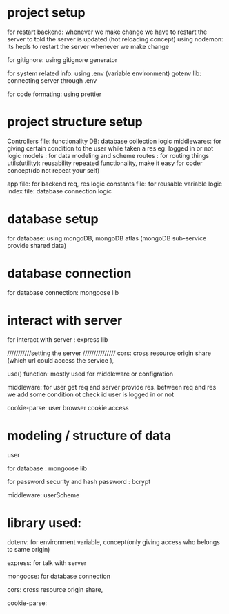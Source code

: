 # project setup

for restart backend: whenever we make change we have to restart the server to told the server is updated (hot reloading concept)
using nodemon: its hepls to restart the server whenever we make change

for gitignore: using gitignore generator

for system related info: using .env (variable environment) gotenv lib: connecting server through .env

for code formating: using prettier

# project structure setup

Controllers file: functionality
DB: database collection logic
middlewares: for giving certain condition to the user while taken a res eg: logged in or not logic
models : for data modeling and scheme
routes : for routing things
utils(utility): reusability repeated functionality, make it easy for coder concept(do not repeat your self)

app file: for backend req, res logic
constants file: for reusable variable logic
index file: database connection logic

# database setup

for database: using mongoDB, mongoDB atlas (mongoDB sub-service provide shared data)

# database connection

for database connection: mongoose lib

# interact with server

for interact with server : express lib

///////////setting the server ///////////////
cors: cross resource origin share (which url could access the service ),

use() function: mostly used for middleware or configration

middleware: for user get req and server provide res. between req and res we add some condition ot check id user is logged in or not

cookie-parse: user browser cookie access

# modeling / structure of data

user

for database : mongoose lib

for password security and hash password : bcrypt

middleware: userScheme

# library used:

dotenv: for environment variable, concept(only giving access who belongs to same origin)

express: for talk with server

mongoose: for database connection

cors: cross resource origin share,

cookie-parse:
